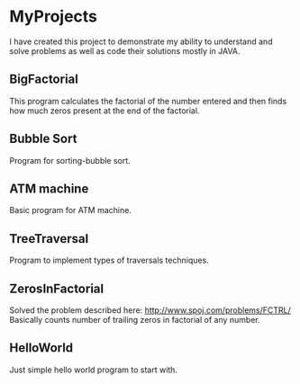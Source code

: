 # MyProjects
I have created this project to demonstrate my ability to understand and solve problems as well as code their solutions mostly in JAVA.
## BigFactorial
This program calculates the factorial of the number entered and then finds how much zeros present at the end of the factorial.
## Bubble Sort
Program for sorting-bubble sort.
## ATM machine
Basic program for ATM machine.
## TreeTraversal
Program to implement types of traversals techniques.
## ZerosInFactorial
Solved the problem described here: http://www.spoj.com/problems/FCTRL/
Basically counts number of trailing zeros in factorial of any number.
## HelloWorld
Just simple hello world program to start with.

